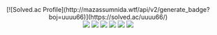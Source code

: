 
<div align=center>[![Solved.ac Profile](http://mazassumnida.wtf/api/v2/generate_badge?boj=uuuu66)](https://solved.ac/uuuu66/)</div>
<div align=center> 

  <img src="https://img.shields.io/badge/HTML5-E34F26?style=flat-square&logo=HTML5&logoColor=white"/> 
  <img src="https://img.shields.io/badge/CSS3-1572B6?style=flat-square&logo=CSS3&logoColor=white"/>

  <img src="https://img.shields.io/badge/JavaScript-F7DF1E?style=flat-square&logo=JavaScript&logoColor=white"/>

  <img src="https://img.shields.io/badge/React-61DAFB?style=flat-square&logo=React&logoColor=white"/>
  <img src="https://img.shields.io/badge/Next.js-000000?style=flat-square&logo=Next.js&logoColor=white"/>
  <img src="https://img.shields.io/badge/TypeScript-3178C6?style=flat-square&logo=TypeScript&logoColor=white"/>
</div>


